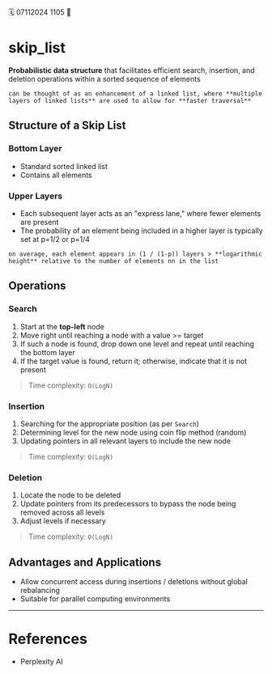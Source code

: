 🗓️ 07112024 1105
📎

# skip_list
**Probabilistic data structure** that facilitates efficient search, insertion, and deletion operations within a sorted sequence of elements

```ad-info
can be thought of as an enhancement of a linked list, where **multiple layers of linked lists** are used to allow for **faster traversal**
```

## Structure of a Skip List

### Bottom Layer
- Standard sorted linked list
- Contains all elements

### Upper Layers
- Each subsequent layer acts as an "express lane," where fewer elements are present
- The probability of an element being included in a higher layer is typically set at p=1/2​ or p=1/4 

```ad-info
on average, each element appears in (1 / (1-p))​ layers > **logarithmic height** relative to the number of elements nn in the list
```


## Operations

### Search
1. Start at the **top-left** node
2. Move right until reaching a node with a value >= target
3. If such a node is found, drop down one level and repeat until reaching the bottom layer
4. If the target value is found, return it; otherwise, indicate that it is not present

> Time complexity: `O(LogN)`

### Insertion
1. Searching for the appropriate position (as per `Search`)
2. Determining level for the new node using coin flip method (random)
3. Updating pointers in all relevant layers to include the new node

> Time complexity: `O(LogN)`

### Deletion
1. Locate the node to be deleted
2. Update pointers from its predecessors to bypass the node being removed across all levels
3. Adjust levels if necessary

> Time complexity: `O(LogN)`

## Advantages and Applications
- Allow concurrent access during insertions / deletions without global rebalancing
- Suitable for parallel computing environments

---

# References
- Perplexity AI